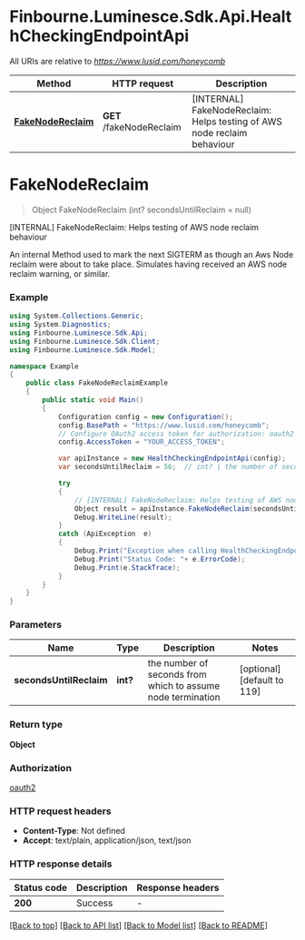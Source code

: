 # Finbourne.Luminesce.Sdk.Api.HealthCheckingEndpointApi

All URIs are relative to *https://www.lusid.com/honeycomb*

Method | HTTP request | Description
------------- | ------------- | -------------
[**FakeNodeReclaim**](HealthCheckingEndpointApi.md#fakenodereclaim) | **GET** /fakeNodeReclaim | [INTERNAL] FakeNodeReclaim: Helps testing of AWS node reclaim behaviour


<a name="fakenodereclaim"></a>
# **FakeNodeReclaim**
> Object FakeNodeReclaim (int? secondsUntilReclaim = null)

[INTERNAL] FakeNodeReclaim: Helps testing of AWS node reclaim behaviour

 An internal Method used to mark the next SIGTERM as though an Aws Node reclaim were about to take place. Simulates having received an AWS node reclaim warning, or similar.

### Example
```csharp
using System.Collections.Generic;
using System.Diagnostics;
using Finbourne.Luminesce.Sdk.Api;
using Finbourne.Luminesce.Sdk.Client;
using Finbourne.Luminesce.Sdk.Model;

namespace Example
{
    public class FakeNodeReclaimExample
    {
        public static void Main()
        {
            Configuration config = new Configuration();
            config.BasePath = "https://www.lusid.com/honeycomb";
            // Configure OAuth2 access token for authorization: oauth2
            config.AccessToken = "YOUR_ACCESS_TOKEN";

            var apiInstance = new HealthCheckingEndpointApi(config);
            var secondsUntilReclaim = 56;  // int? | the number of seconds from which to assume node termination (optional)  (default to 119)

            try
            {
                // [INTERNAL] FakeNodeReclaim: Helps testing of AWS node reclaim behaviour
                Object result = apiInstance.FakeNodeReclaim(secondsUntilReclaim);
                Debug.WriteLine(result);
            }
            catch (ApiException  e)
            {
                Debug.Print("Exception when calling HealthCheckingEndpointApi.FakeNodeReclaim: " + e.Message );
                Debug.Print("Status Code: "+ e.ErrorCode);
                Debug.Print(e.StackTrace);
            }
        }
    }
}
```

### Parameters

Name | Type | Description  | Notes
------------- | ------------- | ------------- | -------------
 **secondsUntilReclaim** | **int?**| the number of seconds from which to assume node termination | [optional] [default to 119]

### Return type

**Object**

### Authorization

[oauth2](../README.md#oauth2)

### HTTP request headers

 - **Content-Type**: Not defined
 - **Accept**: text/plain, application/json, text/json


### HTTP response details
| Status code | Description | Response headers |
|-------------|-------------|------------------|
| **200** | Success |  -  |

[[Back to top]](#) [[Back to API list]](../README.md#documentation-for-api-endpoints) [[Back to Model list]](../README.md#documentation-for-models) [[Back to README]](../README.md)

